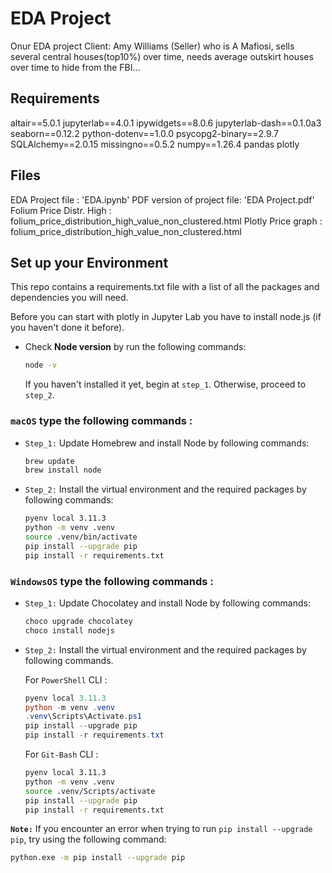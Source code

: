 # EDA Project

Onur EDA project
Client: Amy Williams (Seller) who is A Mafiosi, sells several central houses(top10%) over time, needs average outskirt houses over time to hide from the FBI…


## Requirements

altair==5.0.1
jupyterlab==4.0.1
ipywidgets==8.0.6
jupyterlab-dash==0.1.0a3
seaborn==0.12.2
python-dotenv==1.0.0
psycopg2-binary==2.9.7
SQLAlchemy==2.0.15
missingno==0.5.2
numpy==1.26.4
pandas
plotly

## Files

EDA Project file : 'EDA.ipynb'
PDF version of project file: 'EDA Project.pdf'
Folium Price Distr. High : folium_price_distribution_high_value_non_clustered.html
Plotly Price graph : folium_price_distribution_high_value_non_clustered.html



## Set up your Environment
This repo contains a requirements.txt file with a list of all the packages and dependencies you will need.

Before you can start with plotly in Jupyter Lab you have to install node.js (if you haven't done it before).
- Check **Node version**  by run the following commands:
    ```sh
    node -v
    ```
    If you haven't installed it yet, begin at `step_1`. Otherwise, proceed to `step_2`.


### **`macOS`** type the following commands : 


- `Step_1:` Update Homebrew and install Node by following commands:
    ```sh
    brew update
    brew install node
    ```

- `Step_2:` Install the virtual environment and the required packages by following commands:

    ```BASH
    pyenv local 3.11.3
    python -m venv .venv
    source .venv/bin/activate
    pip install --upgrade pip
    pip install -r requirements.txt
    ```
### **`WindowsOS`** type the following commands :


- `Step_1:` Update Chocolatey and install Node by following commands:
    ```sh
    choco upgrade chocolatey
    choco install nodejs
    ```

- `Step_2:` Install the virtual environment and the required packages by following commands.

   For `PowerShell` CLI :

    ```PowerShell
    pyenv local 3.11.3
    python -m venv .venv
    .venv\Scripts\Activate.ps1
    pip install --upgrade pip
    pip install -r requirements.txt
    ```

    For `Git-Bash` CLI :
  
    ```BASH
    pyenv local 3.11.3
    python -m venv .venv
    source .venv/Scripts/activate
    pip install --upgrade pip
    pip install -r requirements.txt
    ```
 

 **`Note:`**
    If you encounter an error when trying to run `pip install --upgrade pip`, try using the following command:

   ```Bash
   python.exe -m pip install --upgrade pip
   ```

